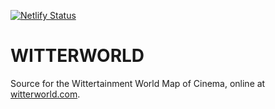 [![Netlify Status](https://api.netlify.com/api/v1/badges/4218c2f7-c137-4a55-b85a-19235fba62d0/deploy-status)](https://app.netlify.com/sites/witterworld/deploys)

# WITTERWORLD

Source for the Wittertainment World Map of Cinema, online at [witterworld.com](https://witterworld.com).

